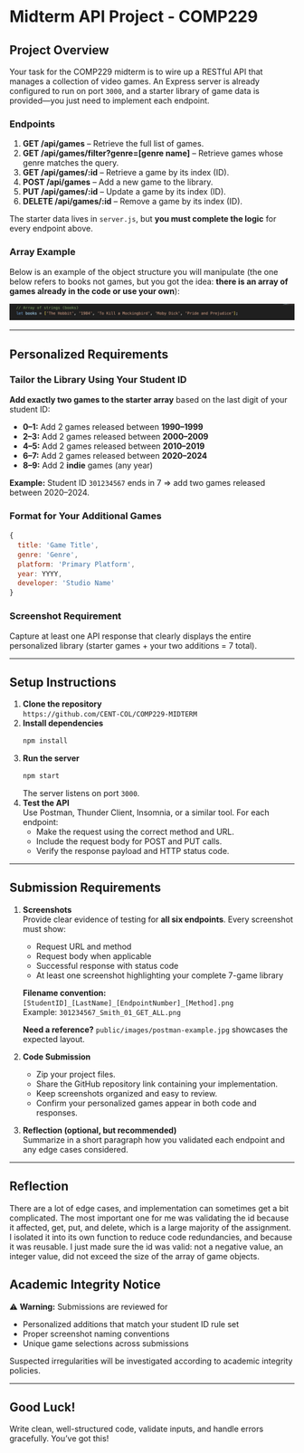 # Midterm API Project - COMP229

## Project Overview
Your task for the COMP229 midterm is to wire up a RESTful API that manages a collection of video games. An Express server is already configured to run on port `3000`, and a starter library of game data is provided—you just need to implement each endpoint.

### Endpoints
1. **GET /api/games** – Retrieve the full list of games.
2. **GET /api/games/filter?genre=[genre name]** – Retrieve games whose genre matches the query.
3. **GET /api/games/:id** – Retrieve a game by its index (ID).
4. **POST /api/games** – Add a new game to the library.
5. **PUT /api/games/:id** – Update a game by its index (ID).
6. **DELETE /api/games/:id** – Remove a game by its index (ID).

The starter data lives in `server.js`, but **you must complete the logic** for every endpoint above.

### Array Example
Below is an example of the object structure you will manipulate (the one below refers to books not games, but you got the idea: **there is an array of games already in the code or use your own**):

![Array Example](public/images/array-example.jpg)

---

## Personalized Requirements

### Tailor the Library Using Your Student ID
**Add exactly two games to the starter array** based on the last digit of your student ID:
- **0–1:** Add 2 games released between **1990–1999**
- **2–3:** Add 2 games released between **2000–2009**
- **4–5:** Add 2 games released between **2010–2019**
- **6–7:** Add 2 games released between **2020–2024**
- **8–9:** Add 2 **indie** games (any year)

**Example:** Student ID `301234567` ends in 7 ⇒ add two games released between 2020–2024.

### Format for Your Additional Games
```javascript
{
  title: 'Game Title',
  genre: 'Genre',
  platform: 'Primary Platform',
  year: YYYY,
  developer: 'Studio Name'
}
```

### Screenshot Requirement
Capture at least one API response that clearly displays the entire personalized library (starter games + your two additions = 7 total).

---

## Setup Instructions

1. **Clone the repository**  
   `https://github.com/CENT-COL/COMP229-MIDTERM`
2. **Install dependencies**  
   ```bash
   npm install
   ```
3. **Run the server**  
   ```bash
   npm start
   ```
   The server listens on port `3000`.
4. **Test the API**  
   Use Postman, Thunder Client, Insomnia, or a similar tool. For each endpoint:
   - Make the request using the correct method and URL.
   - Include the request body for POST and PUT calls.
   - Verify the response payload and HTTP status code.

---

## Submission Requirements

1. **Screenshots**  
   Provide clear evidence of testing for **all six endpoints**. Every screenshot must show:
   - Request URL and method
   - Request body when applicable
   - Successful response with status code
   - At least one screenshot highlighting your complete 7-game library

   **Filename convention:** `[StudentID]_[LastName]_[EndpointNumber]_[Method].png`  
   Example: `301234567_Smith_01_GET_ALL.png`

   **Need a reference?** `public/images/postman-example.jpg` showcases the expected layout.

2. **Code Submission**  
   - Zip your project files.
   - Share the GitHub repository link containing your implementation.
   - Keep screenshots organized and easy to review.
   - Confirm your personalized games appear in both code and responses.

3. **Reflection (optional, but recommended)**  
   Summarize in a short paragraph how you validated each endpoint and any edge cases considered.

---

## Reflection
There are a lot of edge cases, and implementation can sometimes get a bit complicated. The most important one for me was validating the id because it affected, get, put, and delete, which is a large majority of the assignment. I isolated it into its own function to reduce code redundancies, and because it was reusable. I just made sure the id was valid: not a negative value, an integer value, did not exceed the size of the array of game objects.


## Academic Integrity Notice
⚠️ **Warning:** Submissions are reviewed for
- Personalized additions that match your student ID rule set
- Proper screenshot naming conventions
- Unique game selections across submissions

Suspected irregularities will be investigated according to academic integrity policies.

---

## Good Luck!
Write clean, well-structured code, validate inputs, and handle errors gracefully. You’ve got this!
